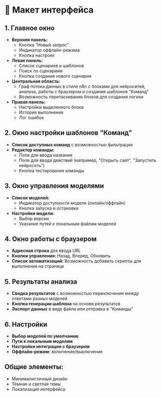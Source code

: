 # 🎨 Макет интерфейса

## 1. Главное окно
- **Верхняя панель:**
  - Кнопка “Новый запрос”
  - Индикатор оффлайн-режима
  - Кнопка настроек
- **Левая панель:**
  - Список сценариев и шаблонов
  - Поиск по сценариям
  - Кнопка создания нового сценария
- **Центральная область:**
  - Граф потока данных в стиле n8n с блоками для нейросетей, анализа, работы с браузером и создания шаблонов "Команд"
  - Возможность перетаскивания блоков для создания логики
- **Правая панель:**
  - Настройки выделенного блока
  - История выполнения
  - Лог ошибок

## 2. Окно настройки шаблонов "Команд"
- **Список доступных команд** с возможностью фильтрации
- **Редактор команды:**
  - Поле для ввода названия
  - Поле для ввода действий (например, "Открыть сайт", "Запустить нейросеть")
  - Кнопка тестирования команды

## 3. Окно управления моделями
- **Список моделей:**
  - Индикатор доступности модели (онлайн/оффлайн)
  - Кнопка запуска и остановки
- **Настройки модели:**
  - Выбор версии
  - Указание путей к локальным файлам моделей

## 4. Окно работы с браузером
- **Адресная строка** для ввода URL
- **Кнопки управления:** Назад, Вперед, Обновить
- **Список автоматизаций:** Возможность добавить скрипты для выполнения на странице

## 5. Результаты анализа
- **Сводка результатов** с возможностью переключения между ответами разных моделей
- **Кнопка генерации шаблона** на основе результатов
- **Экспорт данных** в виде файла или отправка в "Команды"

## 6. Настройки
- **Выбор моделей по умолчанию**
- **Пути к локальным моделям**
- **Настройки интеграции с браузером**
- **Оффлайн-режим:** включение/выключение

## Общие элементы:
- Минималистичный дизайн
- Тёмная и светлая темы
- Локализация интерфейса

